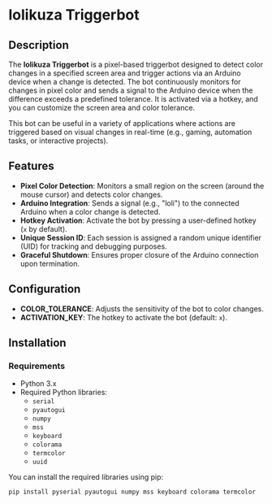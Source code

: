 # lolikuza Triggerbot

## Description

The **lolikuza Triggerbot** is a pixel-based triggerbot designed to detect color changes in a specified screen area and trigger actions via an Arduino device when a change is detected. The bot continuously monitors for changes in pixel color and sends a signal to the Arduino device when the difference exceeds a predefined tolerance. It is activated via a hotkey, and you can customize the screen area and color tolerance.

This bot can be useful in a variety of applications where actions are triggered based on visual changes in real-time (e.g., gaming, automation tasks, or interactive projects).

## Features

- **Pixel Color Detection**: Monitors a small region on the screen (around the mouse cursor) and detects color changes.
- **Arduino Integration**: Sends a signal (e.g., "loli") to the connected Arduino when a color change is detected.
- **Hotkey Activation**: Activate the bot by pressing a user-defined hotkey (`x` by default).
- **Unique Session ID**: Each session is assigned a random unique identifier (UID) for tracking and debugging purposes.
- **Graceful Shutdown**: Ensures proper closure of the Arduino connection upon termination.

## Configuration

- **COLOR_TOLERANCE**: Adjusts the sensitivity of the bot to color changes.
- **ACTIVATION_KEY**: The hotkey to activate the bot (default: `x`).

## Installation

### Requirements

- Python 3.x
- Required Python libraries:
  - `serial`
  - `pyautogui`
  - `numpy`
  - `mss`
  - `keyboard`
  - `colorama`
  - `termcolor`
  - `uuid`

You can install the required libraries using pip:

```bash
pip install pyserial pyautogui numpy mss keyboard colorama termcolor
